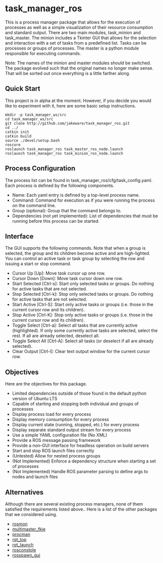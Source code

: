 # task_manager_ros

This is a process manager package that allows for the execution of processes as well as a simple visualization of their resource consumption and standard output.  There are two main modules, task_minion and task_master.  The minion includes a Tkinter GUI that allows for the selection and interaction with a set of tasks from a predefined list.  Tasks can be processes or groups of processes.  The master is a python module responsible for executing commands.

Note: The names of the minion and master modules should be switched.  The package evolved such that the original names no longer make sense.  That will be sorted out once everything is a little farther along.

## Quick Start

This project is in alpha at the moment.  However, if you decide you would like to experiment with it, here are some basic setup instructions.

```
mkdir -p task_manager_ws/src
cd task_manager_ws/src
git clone http://github.com/jakeware/task_manager_ros.git
cd ../
catkin init
catkin build
source ./devel/setup.bash
roscore
roslaunch task_manager_ros task_master_ros_node.launch
roslaunch task_manager_ros task_minion_ros_node.launch
```

## Process Configuration

The process list can be found in task_manager_ros/cfg/task_config.yaml.  Each process is defined by the following components.

* Name: Each yaml entry is defined by a top-level process name.
* Command: Command for execution as if you were running the process on the command line.
* Group (optional): Group that the command belongs to.
* Dependencies (not yet implemented): List of dependencies that must be running before this process can be started.

## Interface

The GUI supports the following commands.  Note that when a group is selected, the group and its children become active and are high-lighted.  You can control an active task or task group by selecting the row and issuing a start or stop command.

* Cursor Up [Up]: Move task cursor up one row.
* Cursor Down [Down]: Move task cursor down one row.
* Start Selected [Ctrl-s]: Start only selected tasks or groups.  Do nothing for active tasks that are not selected.
* Stop Selected [Ctrl-k]: Stop only selected tasks or groups.  Do nothing for active tasks that are not selected.
* Start Active [Ctrl-S]: Start only active tasks or groups (i.e. those in the current cursor row and its children).
* Stop Active [Ctrl-K]: Stop only active tasks or groups (i.e. those in the current cursor row and its children).
* Toggle Select [Ctrl-a]: Select all tasks that are currently active (highlighted).  If only some currently active tasks are selected, select the rest.  If all are already selected, deselect all.
* Toggle Select All [Ctrl-A]: Select all tasks (or deselect if all are already selected).
* Clear Output [Ctrl-l]: Clear text output window for the current cursor row.

## Objectives

Here are the objectives for this package.

* Limited dependencies outside of those found in the default python version of Ubuntu LTS
* Capable of starting and stopping both individual and groups of processes
* Display process load for every process
* Display memory consumption for every process
* Display current state (running, stopped, etc.) for every process
* Display separate standard output stream for every process
* Use a simple YAML configuration file (No XML)
* Provide a ROS message passing framework
* Provide a non-GUI interface for headless operation on build servers
* Start and stop ROS launch files correctly
* (Untested) Allow for nested process groups
* (Not Implemented) Enforce a dependency structure when starting a set of processes
* (Not Implemented) Handle ROS parameter parsing to define args to nodes and launch files

## Alternatives

Although there are several existing process managers, none of them satisfied the requirements listed above..  Here is a list of the other packages that we considered using.

* [rosmon](https://github.com/xqms/rosmon)
* [multimaster_fkie](https://github.com/fkie/multimaster_fkie)
* [procman](https://github.com/ashuang/procman)
* [rqt_top](https://github.com/ros-visualization/rqt_top)
* [rqt_launch](https://github.com/ros-visualization/rqt_launch)
* [rosconstole](https://github.com/ros/rosconsole)
* [rosspawn_gui](https://github.com/timn/rosspawn_gui)
